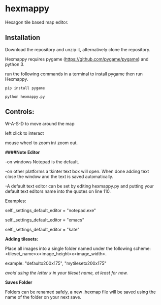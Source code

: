 # hexmappy
Hexagon tile based map editor.

## Installation

Download the repository and unzip it, alternatively clone the repository.

Hexmappy requires pygame (https://github.com/pygame/pygame) and python 3.

run the following commands in a terminal to install pygame then run Hexmappy.
```
pip install pygame
```
```
python hexmappy.py
```


## Controls:

W-A-S-D to move around the map

left click to interact

mouse wheel to zoom in/ zoom out.

**####Note Editor**

-on windows Notepad is the default.

-on other platforms a tkinter text box will open. When done adding text close the window and the text is saved automatically.

-A default text editor can be set by editing hexmappy.py and putting your default text editors name into the quotes on line 110.

Examples:

self._settings_default_editor = "notepad.exe"

self._settings_default_editor = "emacs"

self._settings_default_editor = "kate"



**Adding tilesets:** 

Place all images into a single folder named under the following scheme: <tileset_name>x<image_height>x<image_width>.

example: "defaultx200x175", "mytilesetx200x175"

*avoid using the letter x in your tileset name, at least for now.*

**Saves Folder**

Folders can be renamed safely, a new .hexmap file will be saved using the name of the folder on your next save.

